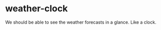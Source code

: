 weather-clock
=============

We should be able to see the weather forecasts in a glance. Like a clock.

